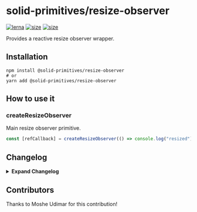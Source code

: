 # solid-primitives/resize-observer

[![lerna](https://img.shields.io/badge/maintained%20with-lerna-cc00ff.svg?style=for-the-badge)](https://lerna.js.org/)
[![size](https://img.shields.io/bundlephobia/minzip/@solid-primitives/resize-observer?style=for-the-badge)](https://bundlephobia.com/package/@solid-primitives/resize-observer)
[![size](https://img.shields.io/npm/v/@solid-primitives/resize-observer?style=for-the-badge)](https://www.npmjs.com/package/@solid-primitives/resize-observer)

Provides a reactive resize observer wrapper.

## Installation

```
npm install @solid-primitives/resize-observer
# or
yarn add @solid-primitives/resize-observer
```

## How to use it

### createResizeObserver

Main resize observer primitive.

```ts
const [refCallback] = createResizeObserver(() => console.log("resized"));
```

## Changelog

<details>
<summary><b>Expand Changelog</b></summary>

0.0.100

Initial commit of the resize observer.

1.0.3

Release initial version for CJS and SSR support.

</details>

## Contributors

Thanks to Moshe Udimar for this contribution!
